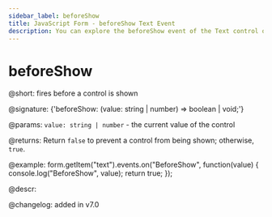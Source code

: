 ```yaml
---
sidebar_label: beforeShow
title: JavaScript Form - beforeShow Text Event 
description: You can explore the beforeShow event of the Text control of Form in the documentation of the DHTMLX JavaScript UI library. Browse developer guides and API reference, try out code examples and live demos, and download a free 30-day evaluation version of DHTMLX Suite 7.
---
```


# beforeShow

@short: fires before a control is shown

@signature: {'beforeShow: (value: string | number) => boolean | void;'}

@params:
`value: string | number` - the current value of the control

@returns:
Return `false` to prevent a control from being shown; otherwise, `true`.

@example:
form.getItem("text").events.on("BeforeShow", function(value) {
    console.log("BeforeShow", value);
    return true;
});

@descr:

@changelog: added in v7.0
